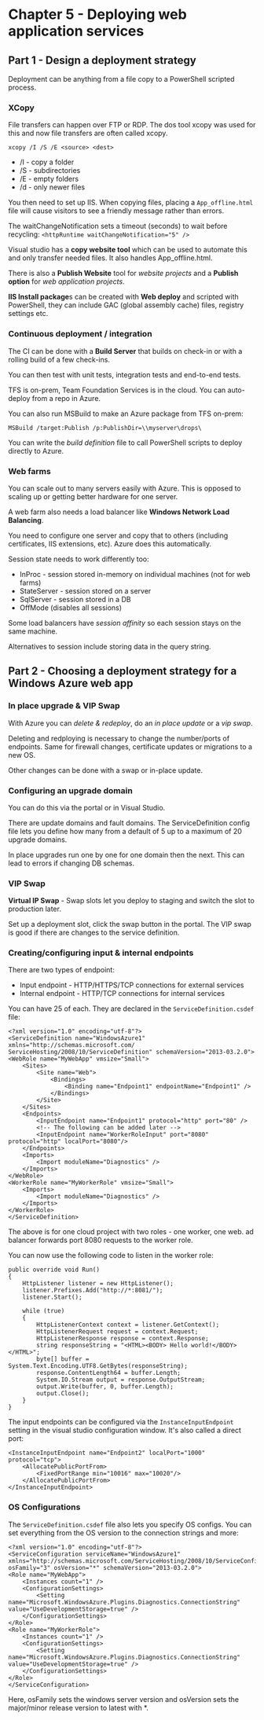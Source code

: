 ﻿# Chapter 5 - Deploying web application services

## Part 1 - Design a deployment strategy

Deployment can be anything from a file copy to a PowerShell scripted process.

### XCopy

File transfers can happen over FTP or RDP. The dos tool xcopy was used for this and now file transfers are often called xcopy.

`xcopy /I /S /E <source> <dest>`

* /I - copy a folder
* /S - subdirectories
* /E - empty folders
* /d - only newer files

You then need to set up IIS. When copying files, placing a `App_offline.html` file will cause visitors to see a friendly message rather than errors.

The waitChangeNotification sets a timeout (seconds) to wait before recycling: `<httpRuntime waitChangeNotification="5" />`

Visual studio has a **copy website tool** which can be used to automate this and only transfer needed files. It also handles App_offline.html.

There is also a **Publish Website** tool for *website projects* and a **Publish option** for *web application projects*.

**IIS Install package**s can be created with **Web deploy** and scripted with PowerShell, they can include GAC (global assembly cache) files, registry settings etc.

### Continuous deployment / integration

The CI can be done with a **Build Server** that builds on check-in or with a rolling build of a few check-ins.

You can then test with unit tests, integration tests and end-to-end tests.

TFS is on-prem, Team Foundation Services is in the cloud. You can auto-deploy from a repo in Azure.

You can also run MSBuild to make an Azure package from TFS on-prem:

`MSBuild /target:Publish /p:PublishDir=\\myserver\drops\`

You can write the *build definition* file to call PowerShell scripts to deploy directly to Azure.

### Web farms

You can scale out to many servers easily with Azure. This is opposed to scaling up or getting better hardware for one server.

A web farm also needs a load balancer like **Windows Network Load Balancing**.

You need to configure one server and copy that to others (including certificates, IIS extensions, etc). Azure does this automatically.

Session state needs to work differently too:

* InProc - session stored in-memory on individual machines (not for web farms)
* StateServer - session stored on a server
* SqlServer - session stored in a DB
* OffMode (disables all sessions)

Some load balancers have *session affinity* so each session stays on the same machine.

Alternatives to session include storing data in the query string.


## Part 2 - Choosing a deployment strategy for a Windows Azure web app

### In place upgrade & VIP Swap

With Azure you can *delete & redeploy*, do an *in place update* or a *vip swap*.

Deleting and redploying is necessary to change the number/ports of endpoints. Same for firewall changes, certificate updates or migrations to a new OS.

Other changes can be done with a swap or in-place update.

### Configuring an upgrade domain

You can do this via the portal or in Visual Studio.

There are update domains and fault domains. The ServiceDefinition config file lets you define how many from a default of 5 up to a maximum of 20 upgrade domains.

In place upgrades run one by one for one domain then the next. This can lead to errors if changing DB schemas.

### VIP Swap

**Virtual IP Swap** - Swap slots let you deploy to staging and switch the slot to production later.

Set up a deployment slot, click the swap button in the portal. The VIP swap is good if there are changes to the service definition.

### Creating/configuring input & internal endpoints

There are two types of endpoint:

* Input endpoint - HTTP/HTTPS/TCP connections for external services
* Internal endpoint - HTTP/TCP connections for internal services

You can have 25 of each. They are declared in the `ServiceDefinition.csdef` file:

```
<?xml version="1.0" encoding="utf-8"?>
<ServiceDefinition name="WindowsAzure1" xmlns="http://schemas.microsoft.com/ ServiceHosting/2008/10/ServiceDefinition" schemaVersion="2013-03.2.0">
<WebRole name="MyWebApp" vmsize="Small">
	<Sites>
		<Site name="Web">
			<Bindings>
				<Binding name="Endpoint1" endpointName="Endpoint1" />
			</Bindings>
		</Site>
	</Sites>
	<Endpoints>
		<InputEndpoint name="Endpoint1" protocol="http" port="80" />
		<!-- The following can be added later -->
		<InputEndpoint name="WorkerRoleInput" port="8080" protocol="http" localPort="8080"/>
	</Endpoints>
	<Imports>
		<Import moduleName="Diagnostics" />
	</Imports>
</WebRole>
<WorkerRole name="MyWorkerRole" vmsize="Small">
	<Imports>
		<Import moduleName="Diagnostics" />
	</Imports>
</WorkerRole>
</ServiceDefinition>
```

The above is for one cloud project with two roles - one worker, one web.
ad balancer forwards port 8080 requests to the worker role.

You can now use the following code to listen in the worker role:

```
public override void Run()
{
	HttpListener listener = new HttpListener();
	listener.Prefixes.Add("http://*:8081/");
	listener.Start();

	while (true)
	{
		HttpListenerContext context = listener.GetContext();
		HttpListenerRequest request = context.Request;
		HttpListenerResponse response = context.Response;
		string responseString = "<HTML><BODY> Hello world!</BODY></HTML>";
		byte[] buffer = System.Text.Encoding.UTF8.GetBytes(responseString);
		response.ContentLength64 = buffer.Length;
		System.IO.Stream output = response.OutputStream;
		output.Write(buffer, 0, buffer.Length);
		output.Close();
	}
}
```

The input endpoints can be configured via the `InstanceInputEndpoint` setting in the visual studio configuration window. It's also called a direct port:

```
<InstanceInputEndpoint name="Endpoint2" localPort="1000" protocol="tcp">
	<AllocatePublicPortFrom>
		<FixedPortRange min="10016" max="10020"/>
	</AllocatePublicPortFrom>
</InstanceInputEndpoint>
```

### OS Configurations

The `ServiceDefinition.csdef` file also lets you specify OS configs. You can set everything from the OS version to the connection strings and more:

```
<?xml version="1.0" encoding="utf-8"?>
<ServiceConfiguration serviceName="WindowsAzure1" xmlns="http://schemas.microsoft.com/ServiceHosting/2008/10/ServiceConfiguration"
osFamily="3" osVersion="*" schemaVersion="2013-03.2.0">
<Role name="MyWebApp">
	<Instances count="1" />
	<ConfigurationSettings>
		<Setting name="Microsoft.WindowsAzure.Plugins.Diagnostics.ConnectionString" value="UseDevelopmentStorage=true" />
	</ConfigurationSettings>
</Role>
<Role name="MyWorkerRole">
	<Instances count="1" />
	<ConfigurationSettings>
		<Setting name="Microsoft.WindowsAzure.Plugins.Diagnostics.ConnectionString" value="UseDevelopmentStorage=true" />
	</ConfigurationSettings>
</Role>
</ServiceConfiguration>
```

Here, osFamily sets the windows server version and osVersion sets the major/minor release version to latest with *.